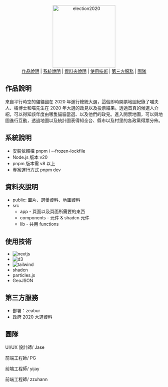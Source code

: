 <div align="center">
  <a href="https://overtime-power-election-map.zeabur.app/" target="_blank"><img src="https://github.com/CHIN-HAN/f2e2023_election_map/blob/main/public/img/Logo.png?raw=true" alt="election2020" width="200"/></a>
  <br/>
  <span><a href="#Intro">作品說明</a></span> | <span><a href="#System">系統說明</a></span> | <span><a href="#Folder">資料夾說明</a></span> | <span><a href="#Tech">使用技術</a></span> | <span><a href="#Service">第三方服務</a></span> | <span><a href="#Team">團隊</a></span>
</div>

<h2 id="Intro">作品說明</h2>

<p>來自平行時空的貓貓國在 2020 年進行總統大選，這個即時開票地圖紀錄了喵夫人、橘博士和喵先生在 2020 年大選的政見以及投票結果。透過首頁的候選人介紹，可以得知該年度由哪隻貓貓當選、以及他們的政見。進入開票地圖，可以與地圖進行互動，透過地圖以及統計圖表得知全台、縣市以及村里的各政黨得票分佈。</p>

<h2 id="System">系統說明</h2>

<ul>
  <li>安裝依賴檔 pnpm i --frozen-lockfile</li>
  <li>Node.js 版本 v20</li>
  <li>pnpm 版本需 v8 以上</li>
  <li>專案運行方式 pnpm dev</li>
</ul>

<h2 id="Folder">資料夾說明</h2>

<ul>
  <li>public: 圖片、選舉資料、地圖資料</li>
  <li>src
    <ul>
      <li>app - 頁面以及頁面所需要的東西</li>
      <li>components - 元件 & shadcn 元件</li>
      <li>lib - 共用 functions</li>
      </ul>
      </li>
    </ul>
  </li>
</ul>

<h2 id="Tech">使用技術</h2>
<ul>
  <li><span><picture><img src="https://img.shields.io/badge/next.js-000000?style=for-the-badge&logo=nextdotjs&logoColor=white" alt="nextjs"/></picture></span></li>
  <li><span><picture><img src="https://img.shields.io/badge/d3%20js-F9A03C?style=for-the-badge&logo=d3.js&logoColor=white" alt="d3"/></picture></span></li>
  <li><span><picture><img src="https://img.shields.io/badge/Tailwind_CSS-38B2AC?style=for-the-badge&logo=tailwind-css&logoColor=white" alt="tailwind"/></picture></span></li>
  <li><span>shadcn</span></li>
  <li><span>particles.js</span></li>
  <li><span>GeoJSON</span></li>
</ul>

<h2 id="Service">第三方服務</h2>
<ul>
  <li>部署：zeabur</li>
  <li>政府 2020 大選資料</li>
</ul>

<h2 id="Team">團隊</h2>
<p>UI/UX 設計師/ Jase</p>
<p>前端工程師/ PG</p>
<p>前端工程師/ yijay</p>
<p>前端工程師/ zzuhann</p>
